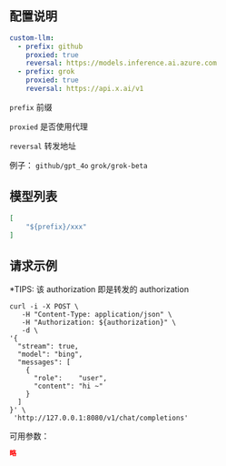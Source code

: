 ## 配置说明

```config.yaml
custom-llm:
  - prefix: github
    proxied: true
    reversal: https://models.inference.ai.azure.com
  - prefix: grok
    proxied: true
    reversal: https://api.x.ai/v1
```

`prefix` 前缀

`proxied` 是否使用代理

`reversal` 转发地址

例子： `github/gpt_4o` `grok/grok-beta`

## 模型列表

```json
[
    "${prefix}/xxx"
]
```

## 请求示例

*TIPS: 该 authorization 即是转发的 authorization

```shell
curl -i -X POST \
   -H "Content-Type: application/json" \
   -H "Authorization: ${authorization}" \
   -d \
'{
  "stream": true,
  "model": "bing",
  "messages": [
    {
      "role":    "user",
      "content": "hi ~"
    }
  ]
}' \
 'http://127.0.0.1:8080/v1/chat/completions'
```

可用参数：

```json
略
```
